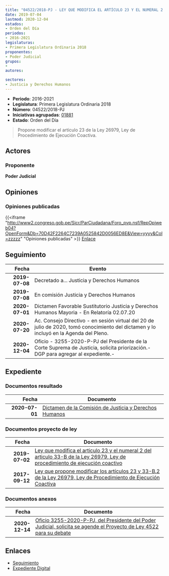```yaml
---
title: "04522/2018-PJ - LEY QUE MODIFICA EL ARTÍCULO 23 Y EL NUMERAL 2 DEL ARTÍCULO 33-B DE LA LEY 26979, LEY DE PROCEDIMIENTO DE EJECUCIÓN COACTIVA"
date: 2019-07-04
lastmod: 2020-12-04
estados:
- Orden del Día
periodos:
- 2016-2021
legislaturas:
- Primera Legislatura Ordinaria 2018
proponentes:
- Poder Judicial
grupos:
- 
autores:

sectores:
- Justicia y Derechos Humanos
---
```

- **Periodo**: 2016-2021
- **Legislatura**: Primera Legislatura Ordinaria 2018
- **Número**: 04522/2018-PJ
- **Iniciativas agrupadas**: [01881](../../01800/01881)
- **Estado**: Orden del Día

> Propone modificar el artículo 23 de la Ley 26979, Ley de Procedimiento de Ejecución Coactiva.


## Actores

### Proponente

**Poder Judicial**

## Opiniones

### Opiniones publicadas

{{<iframe "http://www2.congreso.gob.pe/Sicr/ParCiudadana/Foro_pvp.nsf/RepOpiweb04?OpenForm&Db=70D42F2264C7239A0525842D0056ED8E&View=yyyy&Col=zzzzz" "Opiniones publicadas" >}}
[Enlace](http://www2.congreso.gob.pe/Sicr/ParCiudadana/Foro_pvp.nsf/RepOpiweb04?OpenForm&Db=70D42F2264C7239A0525842D0056ED8E&View=yyyy&Col=zzzzz)


## Seguimiento

| Fecha | Evento |
|------:|--------|
| **2019-07-08** | Decretado a... Justicia y Derechos Humanos |
| **2019-07-08** | En comisión Justicia y Derechos Humanos |
| **2020-07-01** | Dictamen Favorable Sustitutorio Justicia y Derechos Humanos Mayoria - En Relatoría 02.07.20 |
| **2020-07-20** | Ac. Consejo Directivo - en sesión virtual del 20 de julio de 2020, tomó conocimiento del dictamen y lo incluyó en la Agenda del Pleno. |
| **2020-12-04** | Oficio - 3255-2020-P-PJ del Presidente de la Corte Suprema de Justicia, solicita priorización.-DGP para agregar al expediente.- |

## Expediente

### Documentos resultado

| Fecha | Documento |
|------:|-----------|
| **2020-07-01** | [Dictamen de la Comisión de Justicia y Derechos Humanos](http://www.leyes.congreso.gob.pe/Documentos/2016_2021/Dictamenes/Proyectos_de_Ley/01881DC15MAY20200701.pdf) |

### Documentos proyecto de ley

| Fecha | Documento |
|------:|-----------|
| **2019-07-02** | [Ley que modifica el articulo 23 y el numeral 2 del articulo 33-B de la Ley 26979, Ley de procedimiento de ejecución coactivo](http://www.leyes.congreso.gob.pe/Documentos/2016_2021/Proyectos_de_Ley_y_de_Resoluciones_Legislativas/PL0452220190702.pdf) |
| **2017-09-12** | [Ley que propone modificar los artículos 23 y 33-B.2 de la Ley 26979, Ley de Procedimiento de Ejecución Coactiva](http://www.leyes.congreso.gob.pe/Documentos/2016_2021/Proyectos_de_Ley_y_de_Resoluciones_Legislativas/PL0188120170912.pdf) |

### Documentos anexos

| Fecha | Documento |
|------:|-----------|
| **2020-12-14** | [Oficio 3255-2020-P-PJ, del Presidente del Poder Judicial, solicita se agende el Proyecto de Ley 4522 para su debate](http://www.leyes.congreso.gob.pe/Documentos/2016_2021/Oficios/Otras_Instituciones/OFICIO-3255-2020-P-PJ.pdf) |

## Enlaces

- [Seguimiento](http://www2.congreso.gob.pe/Sicr/TraDocEstProc/CLProLey2016.nsf/f7fff46988ca05b1052578e100829cc7/bb21c03e2f8a87ee0525842d005b7543?OpenDocument)
- [Expediente Digital](http://www2.congreso.gob.pe/Sicr/TraDocEstProc/Expvirt_2011.nsf/visbusqptramdoc1621/04522?opendocument)

